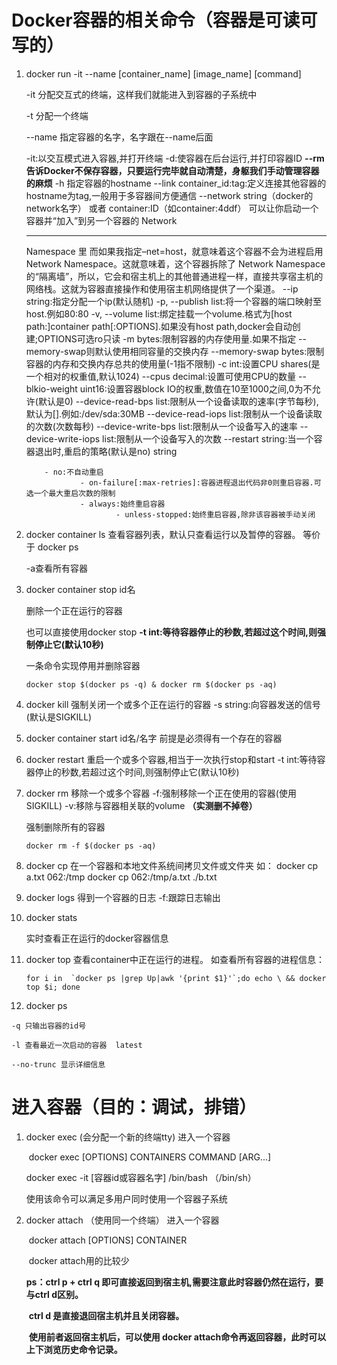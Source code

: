 # Docker容器的相关命令（容器是可读可写的）

1. docker run -it --name [container_name]   [image_name]   [command]   

   -it 分配交互式的终端，这样我们就能进入到容器的子系统中

   -t  分配一个终端

   --name  指定容器的名字，名字跟在--name后面

   -it:以交互模式进入容器,并打开终端
   -d:使容器在后台运行,并打印容器ID
   **--rm 告诉Docker不保存容器，只要运行完毕就自动清楚，身躯我们手动管理容器的麻烦**
   -h 指定容器的hostname
   --link container_id:tag:定义连接其他容器的hostname为tag,一般用于多容器间方便通信
   --network string（docker的network名字） 或者 container:ID（如container:4ddf）   可以让你启动一个容器并“加入”到另一个容器的 Network 

   ------

   Namespace 里
       而如果我指定–net=host，就意味着这个容器不会为进程启用 Network Namespace。这就意味着，这个容器拆除了 Network Namespace 的“隔离墙”，所以，它会和宿主机上的其他普通进程一样，直接共享宿主机的网络栈。这就为容器直接操作和使用宿主机网络提供了一个渠道。
       --ip string:指定分配一个ip(默认随机)
       -p, --publish list:将一个容器的端口映射至host.例如80:80
       -v, --volume list:绑定挂载一个volume.格式为[host path:]container path[:OPTIONS].如果没有host path,docker会自动创建;OPTIONS可选ro只读
       -m bytes:限制容器的内存使用量.如果不指定
       --memory-swap则默认使用相同容量的交换内存
       --memory-swap bytes:限制容器的内存和交换内存总共的使用量(-1指不限制)
       -c int:设置CPU shares(是一个相对的权重值,默认1024)
       --cpus decimal:设置可使用CPU的数量
       --blkio-weight uint16:设置容器block IO的权重,数值在10至1000之间,0为不允许(默认是0)
       --device-read-bps list:限制从一个设备读取的速率(字节每秒),默认为[].例如:/dev/sda:30MB
       --device-read-iops list:限制从一个设备读取的次数(次数每秒)
       --device-write-bps list:限制从一个设备写入的速率
       --device-write-iops list:限制从一个设备写入的次数
       --restart string:当一个容器退出时,重启的策略(默认是no)
         string

           - no:不自动重启
                   - on-failure[:max-retries]:容器进程退出代码非0则重启容器.可选一个最大重启次数的限制
                   - always:始终重启容器
                           - unless-stopped:始终重启容器,除非该容器被手动关闭

   

2. docker container ls   查看容器列表，默认只查看运行以及暂停的容器。  等价于  docker ps  

   -a查看所有容器

3. docker container stop  id名

   删除一个正在运行的容器

   也可以直接使用docker stop
       **-t int:等待容器停止的秒数,若超过这个时间,则强制停止它(默认10秒)**

   一条命令实现停用并删除容器

   ```shell
   docker stop $(docker ps -q) & docker rm $(docker ps -aq)
   ```

4. docker kill  强制关闭一个或多个正在运行的容器
       -s string:向容器发送的信号(默认是SIGKILL)

5. docker container start id名/名字   前提是必须得有一个存在的容器

6. docker restart  重启一个或多个容器,相当于一次执行stop和start
       -t int:等待容器停止的秒数,若超过这个时间,则强制停止它(默认10秒)

7. docker rm   移除一个或多个容器
       -f:强制移除一个正在使用的容器(使用SIGKILL)
       -v:移除与容器相关联的volume     **（实测删不掉卷）**

   强制删除所有的容器

   ```shell
   docker rm -f $(docker ps -aq)
   ```

8. docker cp    在一个容器和本地文件系统间拷贝文件或文件夹
   如：
   	docker cp a.txt 062:/tmp
   	docker cp 062:/tmp/a.txt ./b.txt

9. docker logs   得到一个容器的日志
       -f:跟踪日志输出

10. docker stats

    实时查看正在运行的docker容器信息

11. docker top  查看container中正在运行的进程。
    如查看所有容器的进程信息：

    ```shell
    for i in  `docker ps |grep Up|awk '{print $1}'`;do echo \ && docker top $i; done
    ```

    

12.  docker ps

    -q 只输出容器的id号

    -l 查看最近一次启动的容器  latest

    --no-trunc 显示详细信息







# 进入容器（目的：调试，排错）

1. docker exec (会分配一个新的终端tty)     进入一个容器

   ​	docker exec [OPTIONS] CONTAINERS COMMAND [ARG...]

   docker exec -it  [容器id或容器名字]    /bin/bash （/bin/sh）

   使用该命令可以满足多用户同时使用一个容器子系统

2. docker attach （使用同一个终端）    进入一个容器

   ​	docker attach [OPTIONS] CONTAINER

   ​	docker attach用的比较少

   **ps：ctrl p + ctrl q 即可直接返回到宿主机,需要注意此时容器仍然在运行，要与ctrl d区别。**

   ​		**ctrl d 是直接退回宿主机并且关闭容器。**

   ​		**使用前者返回宿主机后，可以使用 docker attach命令再返回容器，此时可以上下浏览历史命令记录。**

   

